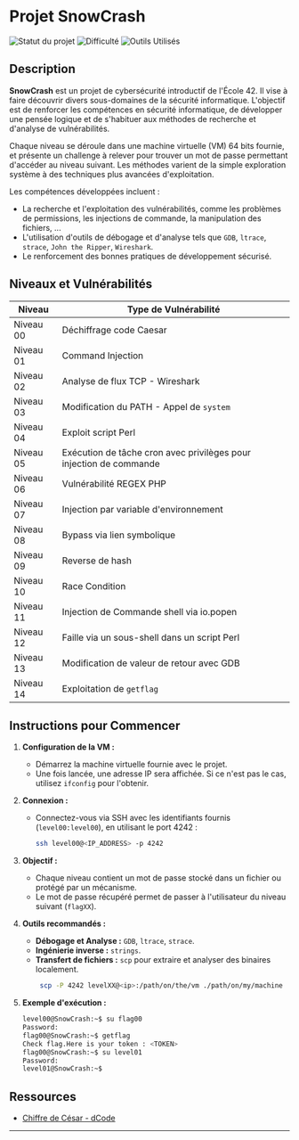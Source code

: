 # Projet SnowCrash

![Statut du projet](https://img.shields.io/badge/statut-compl%C3%A9t%C3%A9-4caf50) ![Difficulté](https://img.shields.io/badge/difficulté-débutant-green)
![Outils Utilisés](https://img.shields.io/badge/outils%20utilis%C3%A9s-GDB%20%7C%20ltrace%20%7C%20strace%20%7C%20John%20the%20Ripper%20%7C%20Wireshark-ADD8E6)  

## Description

**SnowCrash** est un projet de cybersécurité introductif de l'École 42. Il vise à faire découvrir divers sous-domaines de la sécurité informatique. L'objectif est de renforcer les compétences en sécurité informatique, de développer une pensée logique et de s'habituer aux méthodes de recherche et d'analyse de vulnérabilités.

Chaque niveau se déroule dans une machine virtuelle (VM) 64 bits fournie, et présente un challenge à relever pour trouver un mot de passe permettant d'accéder au niveau suivant. Les méthodes varient de la simple exploration système à des techniques plus avancées d'exploitation.

Les compétences développées incluent :  
- La recherche et l'exploitation des vulnérabilités, comme les problèmes de permissions, les injections de commande, la manipulation des fichiers, ...
- L'utilisation d'outils de débogage et d'analyse tels que `GDB`, `ltrace`, `strace`, `John the Ripper`, `Wireshark`.
- Le renforcement des bonnes pratiques de développement sécurisé.

## Niveaux et Vulnérabilités

| Niveau   | Type de Vulnérabilité                          |
| -------- | ------------------------------------------ |
| Niveau 00| Déchiffrage code Caesar                   |
| Niveau 01| Command Injection                          |
| Niveau 02| Analyse de flux TCP - Wireshark            |
| Niveau 03| Modification du PATH - Appel de `system`   |
| Niveau 04| Exploit script Perl                        |
| Niveau 05| Exécution de tâche cron avec privilèges pour injection de commande                        |
| Niveau 06| Vulnérabilité REGEX PHP                    |
| Niveau 07| Injection par variable d'environnement     |
| Niveau 08| Bypass via lien symbolique                 |
| Niveau 09| Reverse de hash                            |
| Niveau 10| Race Condition                             |
| Niveau 11|Injection de Commande shell via io.popen  |
| Niveau 12| Faille via un sous-shell dans un script Perl|
| Niveau 13| Modification de valeur de retour avec GDB  |
| Niveau 14| Exploitation de `getflag`                  |

## Instructions pour Commencer

1. **Configuration de la VM :**
   - Démarrez la machine virtuelle fournie avec le projet.
   - Une fois lancée, une adresse IP sera affichée. Si ce n'est pas le cas, utilisez `ifconfig` pour l'obtenir.

2. **Connexion :**
   - Connectez-vous via SSH avec les identifiants fournis (`level00:level00`), en utilisant le port 4242 :
     ```bash
     ssh level00@<IP_ADDRESS> -p 4242
     ```

3. **Objectif :**
   - Chaque niveau contient un mot de passe stocké dans un fichier ou protégé par un mécanisme.
   - Le mot de passe récupéré permet de passer à l'utilisateur du niveau suivant (`flagXX`).

4. **Outils recommandés :**
   - **Débogage et Analyse :** `GDB`, `ltrace`, `strace`.
   - **Ingénierie inverse :** `strings`.
   - **Transfert de fichiers :** `scp` pour extraire et analyser des binaires localement.
       ```bash
        scp -P 4242 levelXX@<ip>:/path/on/the/vm ./path/on/my/machine
        ```

5. **Exemple d'exécution :**
   ```bash
   level00@SnowCrash:~$ su flag00
   Password:
   flag00@SnowCrash:~$ getflag
   Check flag.Here is your token : <TOKEN>
   flag00@SnowCrash:~$ su level01
   Password:
   level01@SnowCrash:~$
   ```

## Ressources

- [Chiffre de César - dCode](https://www.dcode.fr/chiffre-cesar)

---

